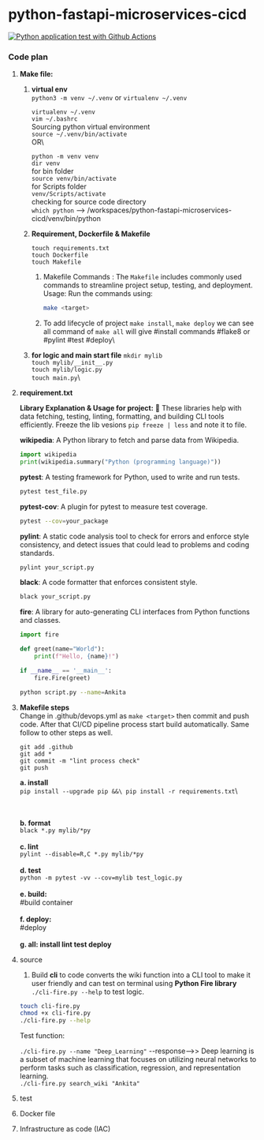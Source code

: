# python-fastapi-microservices-cicd

[![Python application test with Github Actions](https://github.com/ankitasawarkar/python-fastapi-microservices-cicd/actions/workflows/devops.yml/badge.svg)](https://github.com/ankitasawarkar/python-fastapi-microservices-cicd/actions/workflows/devops.yml)

### Code plan


1. **Make file:**
    1. **virtual env** \
        `python3 -m venv ~/.venv` or `virtualenv ~/.venv`

        `virtualenv ~/.venv`\
        `vim ~/.bashrc` \
        Sourcing python virtual environment\
        `source ~/.venv/bin/activate`\
            OR\
    
        `python -m venv venv`\
        `dir venv`\
        for bin folder\
        `source venv/bin/activate`\
        for Scripts folder\
        `venv/Scripts/activate`\
        checking for source code directory\
        `which python` --> /workspaces/python-fastapi-microservices-cicd/venv/bin/python
    
    2. **Requirement, Dockerfile & Makefile**
    
        `touch requirements.txt`\
        `touch Dockerfile`\
        `touch Makefile`
        1. Makefile Commands : The `Makefile` includes commonly used commands to streamline project setup, testing, and deployment. Usage: Run the commands using:
            ```bash
            make <target>
            ```
        2.  To add lifecycle of project `make install`, `make deploy` we can see all command of `make all` will give #install commands #flake8 or #pylint #test #deploy\

    3. **for logic and main start file**
        `mkdir mylib`\
        `touch mylib/__init__.py`\
        `touch mylib/logic.py`\
        `touch main.py`\

2. **requirement.txt**
    
    **Library Explanation & Usage for project:** 📌 These libraries help with data fetching, testing, linting, formatting, and building CLI tools efficiently. Freeze the lib vesions `pip freeze | less` and note it to file.

    **wikipedia**: A Python library to fetch and parse data from Wikipedia.
    ```python
    import wikipedia  
    print(wikipedia.summary("Python (programming language)"))  
    ```
    **pytest**: A testing framework for Python, used to write and run tests.
    ```bash
    pytest test_file.py  
    ```
    **pytest-cov**: A plugin for pytest to measure test coverage.
    ```bash
    pytest --cov=your_package  
    ```
    **pylint**: A static code analysis tool to check for errors and enforce style consistency, and detect issues that could lead to problems and coding standards. 
    ```bash
    pylint your_script.py  
    ```
    **black**: A code formatter that enforces consistent style.
    ```bash
    black your_script.py  
    ```
    **fire**: A library for auto-generating CLI interfaces from Python functions and classes.
    ```python
    import fire  
    
    def greet(name="World"):  
        print(f"Hello, {name}!")  
    
    if __name__ == '__main__':  
        fire.Fire(greet)  
    ```
    ```bash
    python script.py --name=Ankita  
    ```
4. **Makefile steps**\
        Change in .github/devops.yml as `make <target>` then commit and push code. After that CI/CD pipeline process start build automatically. Same follow to other steps as well.
    ```
    git add .github
    git add *
    git commit -m "lint process check"
    git push
    ```
    **a. install**\
        ```
        pip install --upgrade pip &&\
    	pip install -r requirements.txt
    	```\
        
    \
    \
    **b. format**\
    `black *.py mylib/*py`
    \
    \
    **c. lint**\
    `pylint --disable=R,C *.py mylib/*py`
    \
    \
    **d. test**\
    `python -m pytest -vv --cov=mylib test_logic.py`
    \
    \
    **e. build:**\
	#build container 
	\
    \
    **f. deploy:**\
	#deploy
	\
    \
    **g. all: install lint test deploy**
   
4. source
    1. Build **cli** to code converts the wiki function into a CLI tool to make it user friendly and can test on terminal using **Python Fire library** `./cli-fire.py --help` to test logic.
    ```bash
    touch cli-fire.py
    chmod +x cli-fire.py
    ./cli-fire.py --help
    ```
    Test function:

    `./cli-fire.py --name "Deep_Learning"` --response-->> Deep learning is a subset of machine learning that focuses on utilizing neural networks to perform tasks such as classification, regression, and representation learning.\
    `./cli-fire.py search_wiki "Ankita"`

5. test
6. Docker file
7. Infrastructure as code (IAC)

